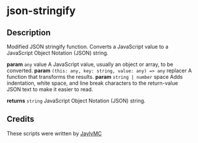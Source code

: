 # json-stringify

## Description

Modified JSON stringify function.
Converts a JavaScript value to a JavaScript Object Notation (JSON) string.

**param** `any` value A JavaScript value, usually an object or array, to be converted.
**param** `(this: any, key: string, value: any) => any` replacer A function that transforms the results.
**param** `string | number` space Adds indentation, white space, and line break characters to the return-value JSON text to make it easier to read.

**returns** `string` JavaScript Object Notation (JSON) string.

## Credits

These scripts were written by [JaylyMC](https://github.com/JaylyDev)
